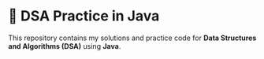 # 🚀 DSA Practice in Java

This repository contains my solutions and practice code for **Data Structures and Algorithms (DSA)** using **Java**.  